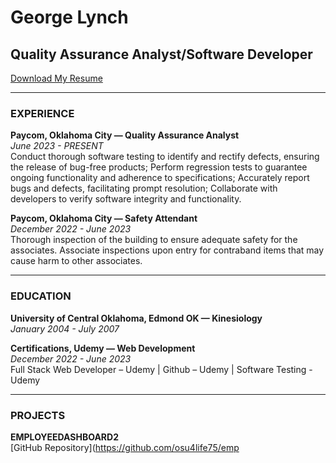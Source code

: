 # George Lynch
## Quality Assurance Analyst/Software Developer

[Download My Resume](https://osu4life75.github.io/GeorgeLynchResume/)

---

### EXPERIENCE

**Paycom, Oklahoma City — Quality Assurance Analyst**  
*June 2023 - PRESENT*  
Conduct thorough software testing to identify and rectify defects, ensuring the release of bug-free products; Perform regression tests to guarantee ongoing functionality and adherence to specifications; Accurately report bugs and defects, facilitating prompt resolution; Collaborate with developers to verify software integrity and functionality.

**Paycom, Oklahoma City — Safety Attendant**  
*December 2022 - June 2023*  
Thorough inspection of the building to ensure adequate safety for the associates. Associate inspections upon entry for contraband items that may cause harm to other associates.

---

### EDUCATION

**University of Central Oklahoma, Edmond OK — Kinesiology**  
*January 2004 - July 2007*

**Certifications, Udemy — Web Development**  
*December 2022 - June 2023*  
Full Stack Web Developer – Udemy | Github – Udemy | Software Testing - Udemy

---

### PROJECTS

**EMPLOYEEDASHBOARD2**  
[GitHub Repository](https://github.com/osu4life75/emp
